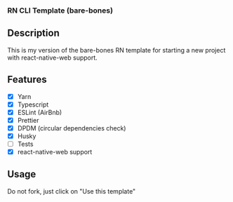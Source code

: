 ### RN CLI Template (bare-bones)

## Description

This is my version of the bare-bones RN template for starting a new project with react-native-web support.

## Features

- [x] Yarn
- [x] Typescript
- [x] ESLint (AirBnb)
- [x] Prettier
- [x] DPDM (circular dependencies check)
- [x] Husky
- [ ] Tests
- [x] react-native-web support

## Usage

Do not fork, just click on "Use this template"
